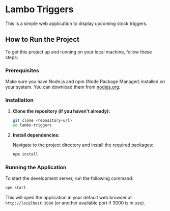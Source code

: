 # Lambo Triggers

This is a simple web application to display upcoming stock triggers.

## How to Run the Project

To get this project up and running on your local machine, follow these steps:

### Prerequisites

Make sure you have Node.js and npm (Node Package Manager) installed on your system. You can download them from [nodejs.org](https://nodejs.org/).

### Installation

1.  **Clone the repository (if you haven't already):**

    ```bash
    git clone <repository-url>
    cd lambo-triggers
    ```

2.  **Install dependencies:**

    Navigate to the project directory and install the required packages:

    ```bash
    npm install
    ```

### Running the Application

To start the development server, run the following command:

```bash
npm start
```

This will open the application in your default web browser at `http://localhost:3000` (or another available port if 3000 is in use).
